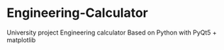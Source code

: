 # Engineering-Calculator
University project 
Engineering calculator
Based on Python with PyQt5 + matplotlib
